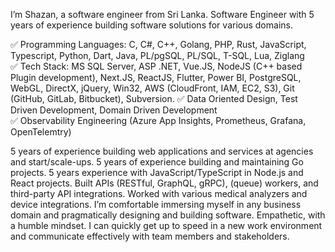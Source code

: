 I’m Shazan, a software engineer from Sri Lanka.
Software Engineer with 5 years of experience building software solutions for various domains.

✅ Programming Languages: C, C#, C++, Golang, PHP, Rust, JavaScript, Typescript, Python, Dart, Java, PL/pgSQL, PL/SQL, T-SQL, Lua, Ziglang \
✅ Tech Stack: MS SQL Server, ASP .NET, Vue.JS, NodeJS (C++ based Plugin development), Next.JS, ReactJS, Flutter, Power BI, PostgreSQL, WebGL, DirectX, jQuery, Win32, AWS \(CloudFront, IAM, EC2, S3), Git (GitHub, GitLab, Bitbucket), Subversion. 
✅ Data Oriented Design, Test Driven Development, Domain Driven Development \
✅ Observability Engineering (Azure App Insights, Prometheus, Grafana, OpenTelemtry)

5 years of experience building web applications and services at agencies and start/scale-ups. 
5 years of experience building and maintaining Go projects.
5 years experience with JavaScript/TypeScript in Node.js and React projects.
Built APIs (RESTful, GraphQL, gRPC), (queue) workers, and third-party API integrations.
Worked with various medical analyzers and device integrations.
I’m comfortable immersing myself in any business domain and pragmatically designing and building software.
Empathetic, with a humble mindset. I can quickly get up to speed in a new work environment and communicate effectively with team members and stakeholders.
<!--
## Hi there 👋
I'm Shazan 
A Software Developer and Architect striving to improve software and learn technology.
From Sri Lanka

![msmshazan's Stats](https://github-readme-stats.vercel.app/api?username=msmshazan&theme=vue-dark&show_icons=true&hide_border=true&count_private=true)
![msmshazan's Streak](https://github-readme-streak-stats.herokuapp.com/?user=msmshazan&theme=vue-dark&hide_border=true)
![msmshazan's Top Languages](https://github-readme-stats.vercel.app/api/top-langs/?username=msmshazan&theme=vue-dark&show_icons=true&hide_border=true&layout=compact)
-->
